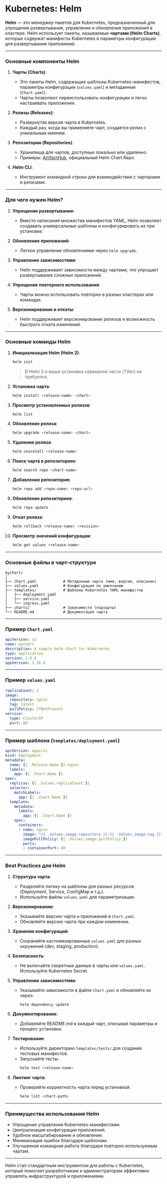# Kubernetes: Helm

**Helm** — это менеджер пакетов для Kubernetes, предназначенный для упрощения развертывания, управления и обновления приложений в кластере. Helm использует пакеты, называемые **чартами (Helm Charts)**, которые содержат манифесты Kubernetes и параметры конфигурации для развертывания приложений.

---

### Основные компоненты Helm

1. **Чарты (Charts)**:
   - Это пакеты Helm, содержащие шаблоны Kubernetes-манифестов, параметры конфигурации (`values.yaml`) и метаданные (`Chart.yaml`).
   - Чарты позволяют переиспользовать конфигурации и легко настраивать приложения.

2. **Релизы (Releases)**:
   - Развернутая версия чарта в Kubernetes. 
   - Каждый раз, когда вы применяете чарт, создается релиз с уникальным именем.

3. **Репозитории (Repositories)**:
   - Хранилища для чартов, доступные локально или удаленно.
   - Примеры: [ArtifactHub](https://artifacthub.io/), официальный Helm Chart Repo.

4. **Helm CLI**:
   - Инструмент командной строки для взаимодействия с чартарами и релизами.

---

### Для чего нужен Helm?

1. **Упрощение развертывания**:
   - Вместо написания множества манифестов YAML, Helm позволяет создавать универсальные шаблоны и конфигурировать их при установке.

2. **Обновление приложений**:
   - Легкое управление обновлениями через `helm upgrade`.

3. **Управление зависимостями**:
   - Helm поддерживает зависимости между чартами, что упрощает развертывание сложных приложений.

4. **Упрощение повторного использования**:
   - Чарты можно использовать повторно в разных кластерах или командах.

5. **Версионирование и откаты**:
   - Helm поддерживает версионирование релизов и возможность быстрого отката изменений.

---

### Основные команды Helm

1. **Инициализация Helm (Helm 2)**:
   ```bash
   helm init
   ```
   > В Helm 3 и выше установка серверной части (Tiller) не требуется.

2. **Установка чарта**:
   ```bash
   helm install <release-name> <chart>
   ```

3. **Просмотр установленных релизов**:
   ```bash
   helm list
   ```

4. **Обновление релиза**:
   ```bash
   helm upgrade <release-name> <chart>
   ```

5. **Удаление релиза**:
   ```bash
   helm uninstall <release-name>
   ```

6. **Поиск чарта в репозиториях**:
   ```bash
   helm search repo <chart-name>
   ```

7. **Добавление репозитория**:
   ```bash
   helm repo add <repo-name> <repo-url>
   ```

8. **Обновление репозиториев**:
   ```bash
   helm repo update
   ```

9. **Откат релиза**:
   ```bash
   helm rollback <release-name> <revision>
   ```

10. **Просмотр значений конфигурации**:
    ```bash
    helm get values <release-name>
    ```

---

### Основные файлы в чарт-структуре

```plaintext
mychart/
│
├── Chart.yaml            # Метаданные чарта (имя, версия, описание)
├── values.yaml           # Конфигурация по умолчанию
├── templates/            # Шаблоны Kubernetes YAML манифестов
│   ├── deployment.yaml
│   ├── service.yaml
│   └── ingress.yaml
├── charts/               # Зависимости (подчарты)
└── README.md             # Документация чарта
```

---

### Пример `Chart.yaml`

```yaml
apiVersion: v2
name: mychart
description: A sample Helm chart for Kubernetes
type: application
version: 1.0.0
appVersion: 1.16.0
```

---

### Пример `values.yaml`

```yaml
replicaCount: 2
image:
  repository: nginx
  tag: latest
  pullPolicy: IfNotPresent
service:
  type: ClusterIP
  port: 80
```

---

### Пример шаблона (`templates/deployment.yaml`)

```yaml
apiVersion: apps/v1
kind: Deployment
metadata:
  name: {{ .Release.Name }}-nginx
  labels:
    app: {{ .Chart.Name }}
spec:
  replicas: {{ .Values.replicaCount }}
  selector:
    matchLabels:
      app: {{ .Chart.Name }}
  template:
    metadata:
      labels:
        app: {{ .Chart.Name }}
    spec:
      containers:
      - name: nginx
        image: "{{ .Values.image.repository }}:{{ .Values.image.tag }}"
        imagePullPolicy: {{ .Values.image.pullPolicy }}
        ports:
        - containerPort: 80
```

---

### Best Practices для Helm

1. **Структура чарта**:
   - Разделяйте логику на шаблоны для разных ресурсов (Deployment, Service, ConfigMap и т.д.).
   - Используйте файлы `values.yaml` для параметризации.

2. **Версионирование**:
   - Указывайте версию чарта и приложений в `Chart.yaml`.
   - Обновляйте версию чарта при каждом изменении.

3. **Хранение конфигураций**:
   - Сохраняйте кастомизированные `values.yaml` для разных окружений (dev, staging, production).

4. **Безопасность**:
   - Не включайте секретные данные в чарты или `values.yaml`. Используйте Kubernetes Secret.

5. **Управление зависимостями**:
   - Указывайте зависимости в файле `Chart.yaml` и обновляйте их через:
     ```bash
     helm dependency update
     ```

6. **Документирование**:
   - Добавляйте README.md в каждый чарт, описывая параметры и процесс установки.

7. **Тестирование**:
   - Используйте директорию `templates/tests/` для создания тестовых манифестов.
   - Запускайте тесты:
     ```bash
     helm test <release-name>
     ```

8. **Линтинг чарта**:
   - Проверяйте корректность чарта перед установкой:
     ```bash
     helm lint <chart-path>
     ```

---

### Преимущества использования Helm

- Упрощение управления Kubernetes-манифестами.
- Централизация конфигурации приложений.
- Удобное масштабирование и обновление.
- Минимизация ошибок благодаря шаблонам.
- Улучшенная командная работа благодаря повторно используемым чартам.

---

Helm стал стандартным инструментом для работы с Kubernetes, который помогает разработчикам и администраторам эффективно управлять инфраструктурой и приложениями.